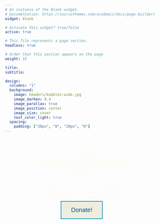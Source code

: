 ```yaml
---
# An instance of the Blank widget.
# Documentation: https://sourcethemes.com/academic/docs/page-builder/
widget: blank

# Activate this widget? true/false
active: true

# This file represents a page section.
headless: true

# Order that this section appears on the page.
weight: 15

title: 
subtitle:

design:
  columns: "1"
  background:
    image: headers/bubbles-wide.jpg
    image_darken: 0.4
    image_parallax: true
    image_position: center
    image_size: cover
    text_color_light: true
  spacing:
    padding: ["20px", "0", "20px", "0"]
---
```


<center><b><h3> <span style="color: #FFFAF0">SisterAnalyst
</span></h3></b></center>

<center><b><h4> <span style="color: #FFFAF0"> Our mission is <br> to empower women and gender minority groups <br> through the practise and application of <br> DS and AI. </span></h4></b></center>

<br>
<center><span style="color: #FFFAF0"> We equip our community members with <br> data skills, opportunities and a global platform <br> for networking and knowledge sharing.</span> 

<br>
<center>
<a href="https://sisteranalyst.org/">
<button class="button button2">Donate!</button>
</a>
</center>  

<style>
.button {
  border: none;
  color: white;
  padding: 16px 32px;
  text-align: center;
  text-decoration: none;
  display: inline-block;
  font-size: 20px;
  margin: 4px 2px;
  transition-duration: 0.4s;
  cursor: pointer;
}

.button2 {
  background-color: #EEEEE0; 
  color: #104E8B; 
  border: 2px solid #008CBA;
}

.button2:hover {
  background-color: #104E8B;
  color: white;
}

</style>
</html>

